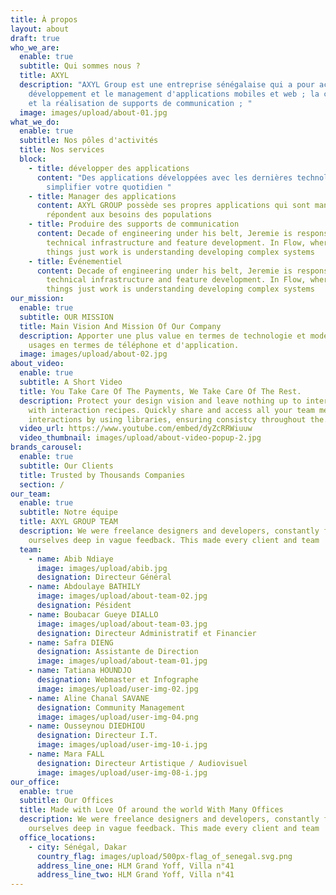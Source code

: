 ```yaml
---
title: À propos
layout: about
draft: true
who_we_are:
  enable: true
  subtitle: Qui sommes nous ?
  title: AXYL
  description: "AXYL Group est une entreprise sénégalaise qui a pour activité le
    développement et le management d'applications mobiles et web ; la conception
    et la réalisation de supports de communication ; "
  image: images/upload/about-01.jpg
what_we_do:
  enable: true
  subtitle: Nos pôles d'activités
  title: Nos services
  block:
    - title: développer des applications
      content: "Des applications développées avec les dernières technologies pour
        simplifier votre quotidien "
    - title: Manager des applications
      content: AXYL GROUP possède ses propres applications qui sont managés et qui
        répondent aux besoins des populations
    - title: Produire des supports de communication
      content: Decade of engineering under his belt, Jeremie is responsible for
        technical infrastructure and feature development. In Flow, wherever
        things just work is understanding developing complex systems
    - title: Événementiel
      content: Decade of engineering under his belt, Jeremie is responsible for
        technical infrastructure and feature development. In Flow, wherever
        things just work is understanding developing complex systems
our_mission:
  enable: true
  subtitle: OUR MISSION
  title: Main Vision And Mission Of Our Company
  description: Apporter une plus value en termes de technologie et moderniser les
    usages en termes de téléphone et d'application.
  image: images/upload/about-02.jpg
about_video:
  enable: true
  subtitle: A Short Video
  title: You Take Care Of The Payments, We Take Care Of The Rest.
  description: Protect your design vision and leave nothing up to interpretation
    with interaction recipes. Quickly share and access all your team members
    interactions by using libraries, ensuring consistcy throughout the.
  video_url: https://www.youtube.com/embed/dyZcRRWiuuw
  video_thumbnail: images/upload/about-video-popup-2.jpg
brands_carousel:
  enable: true
  subtitle: Our Clients
  title: Trusted by Thousands Companies
  section: /
our_team:
  enable: true
  subtitle: Notre équipe
  title: AXYL GROUP TEAM
  description: We were freelance designers and developers, constantly finding <br>
    ourselves deep in vague feedback. This made every client and team
  team:
    - name: Abib Ndiaye
      image: images/upload/abib.jpg
      designation: Directeur Général
    - name: Abdoulaye BATHILY
      image: images/upload/about-team-02.jpg
      designation: Pésident
    - name: Boubacar Gueye DIALLO
      image: images/upload/about-team-03.jpg
      designation: Directeur Administratif et Financier
    - name: Safra DIENG
      designation: Assistante de Direction
      image: images/upload/about-team-01.jpg
    - name: Tatiana HOUNDJO
      designation: Webmaster et Infographe
      image: images/upload/user-img-02.jpg
    - name: Aline Chanal SAVANE
      designation: Community Management
      image: images/upload/user-img-04.png
    - name: Ousseynou DIEDHIOU
      designation: Directeur I.T.
      image: images/upload/user-img-10-i.jpg
    - name: Mara FALL
      designation: Directeur Artistique / Audiovisuel
      image: images/upload/user-img-08-i.jpg
our_office:
  enable: true
  subtitle: Our Offices
  title: Made with Love Of around the world With Many Offices
  description: We were freelance designers and developers, constantly finding <br>
    ourselves deep in vague feedback. This made every client and team
  office_locations:
    - city: Sénégal, Dakar
      country_flag: images/upload/500px-flag_of_senegal.svg.png
      address_line_one: HLM Grand Yoff, Villa n°41
      address_line_two: HLM Grand Yoff, Villa n°41
---
```


